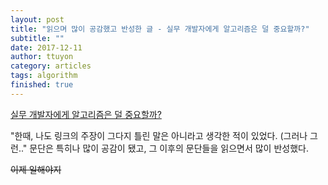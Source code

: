 ```yaml
---
layout: post
title: "읽으며 많이 공감했고 반성한 글 - 실무 개발자에게 알고리즘은 덜 중요할까?"
subtitle: ""
date: 2017-12-11
author: ttuyon
category: articles
tags: algorithm
finished: true
---
```

<i class="fa fa-medium"></i> [실무 개발자에게 알고리즘은 덜 중요할까?](https://medium.com/@ghilbut/%EC%8B%A4%EB%AC%B4-%EA%B0%9C%EB%B0%9C%EC%9E%90%EC%97%90%EA%B2%8C-%EC%95%8C%EA%B3%A0%EB%A6%AC%EC%A6%98%EC%9D%80-%EB%8D%9C-%EC%A4%91%EC%9A%94%ED%95%A0%EA%B9%8C-fcbab7f87074)

"한때, 나도 링크의 주장이 그다지 틀린 말은 아니라고 생각한 적이 있었다. (그러나 그런.." 문단은 특히나 많이 공감이 됐고, 그 이후의 문단들을 읽으면서 많이 반성했다.

<del>이제 일해야지</del>
